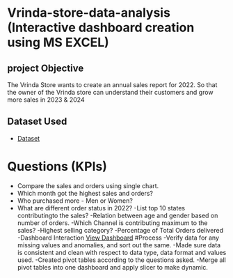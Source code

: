 # Vrinda-store-data-analysis (Interactive dashboard creation using MS EXCEL)
## project Objective
The Vrinda Store wants to create an annual sales report for 2022. So that the owner of the Vrinda store can understand their customers and grow more sales in 2023 & 2024

## Dataset Used
- <a href ="https://github.com/Sourav-311/Data-Analysis-Dashboard/blob/main/Vrinda_store_data.xlsx">Dataset</a>
# Questions (KPIs)
- Compare the sales and orders using single chart.
- Which month got the highest sales and orders?
- Who purchased more - Men or Women?
- What are different order status in 2022?
-List top 10 states contributingto the sales?
-Relation between age and gender based on number of orders.
-Which Channel is contributing maximum to the sales?
-Highest selling category?
-Percentage of Total Orders delivered
-Dashboard Interaction <a href="https://github.com/Sourav-311/Data-Analysis-Dashboard/blob/main/Vrinda%20Store%20Data%20Analysis.xlsx">View Dashboard</a>
#Process
-Verify data for any missing values and anomalies, and sort out the same.
-Made sure data is consistent and clean with respect to data type, data format and values used.
-Created pivot tables according to the questions asked.
-Merge all pivot tables into one dashboard and apply slicer to make dynamic.
